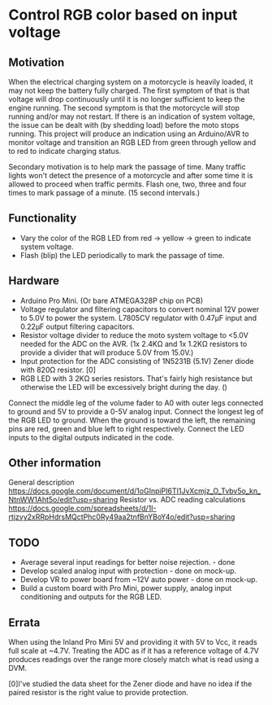 # Control RGB color based on input voltage

## Motivation

When the electrical charging system on a motorcycle is heavily loaded, it may not keep the battery fully charged. The first symptom of that is that voltage will drop continuously until it is no longer sufficient to keep the engine running. The second symptom is that the motorcycle will stop running and/or may not restart. If there is an indication of system voltage, the issue can be dealt with (by shedding load) before the moto stops running. This project will produce an indication using an Arduino/AVR to monitor voltage and transition an RGB LED from green through yellow and to red to indicate charging status.

Secondary motivation is to help mark the passage of time. Many traffic lights won't detect the presence of a motorcycle and after some time it is allowed to proceed when traffic permits. Flash one, two, three and four times to mark passage of a minute. (15 second intervals.)

## Functionality

* Vary the color of the RGB LED from red -> yellow -> green to indicate system voltage.
* Flash (blip) the LED periodically to mark the passage of time.

## Hardware

* Arduino Pro Mini. (Or bare ATMEGA328P chip on PCB)
* Voltage regulator and filtering capacitors to convert nominal 12V power to 5.0V to power the system. L7805CV regulator with 0.47µF input and 0.22µF output filtering capacitors.
* Resistor voltage divider to reduce the moto system voltage to <5.0V needed for the ADC on the AVR. (1x 2.4KΩ and 1x 1.2KΩ resistors to provide a divider that will produce 5.0V from 15.0V.)
* Input protection for the ADC consisting of 1N5231B (5.1V) Zener diode with 820Ω resistor. [0]
* RGB LED with 3 2KΩ series resistors. That's fairly high resistance but otherwise the LED will be excessively bright during the day. ()

Connect the middle leg of the volume fader to A0 with outer legs connected to ground and 5V to provide a 0-5V analog input.
Connect the longest leg of the RGB LED to ground. When the ground is toward the left, the remaining pins are red, green and blue left to right respectively. Connect the LED inputs to the digital outputs indicated in the code.


## Other information

General description https://docs.google.com/document/d/1oGInpiPI6TI1JvXcmjz_O_Tvbv5o_kn_NtnWW1Aht5o/edit?usp=sharing
Resistor vs. ADC reading calculations https://docs.google.com/spreadsheets/d/1I-rtjzvy2xRRpHdrsMQctPhc0Ry49aa2tnfBnYBoY4o/edit?usp=sharing

## TODO

* Average several input readings for better noise rejection. - done
* Develop scaled analog input with protection - done on mock-up.
* Develop VR to power board from ~12V auto power - done on mock-up.
* Build a custom board with Pro Mini, power supply, analog input conditioning and outputs for the RGB LED. 

## Errata

When using the Inland Pro Mini 5V and providing it with 5V to Vcc, it reads full scale at ~4.7V. Treating the ADC as if it has a reference voltage of 4.7V produces readings over the range more closely match what is read using a DVM.

[0]I've studied the data sheet for the Zener diode and have no idea if the paired resistor is the right value to provide protection.
